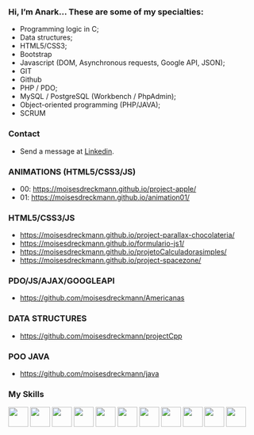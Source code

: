 ### Hi, I’m Anark... These are some of my specialties:

* Programming logic in C;
* Data structures;
* HTML5/CSS3;
* Bootstrap
* Javascript (DOM, Asynchronous requests, Google API, JSON);
* GIT
* Github
* PHP / PDO;
* MySQL / PostgreSQL (Workbench / PhpAdmin);
* Object-oriented programming (PHP/JAVA);
* SCRUM

### Contact

* Send a message at <a href="https://www.linkedin.com/in/moisés-dreckmann-245756219/" target="_blank">Linkedin</a>.

### ANIMATIONS (HTML5/CSS3/JS)

* 00: https://moisesdreckmann.github.io/project-apple/
* 01: https://moisesdreckmann.github.io/animation01/


### HTML5/CSS3/JS

* https://moisesdreckmann.github.io/project-parallax-chocolateria/
* https://moisesdreckmann.github.io/formulario-js1/
* https://moisesdreckmann.github.io/projetoCalculadorasimples/
* https://moisesdreckmann.github.io/project-spacezone/

### PDO/JS/AJAX/GOOGLEAPI

* https://github.com/moisesdreckmann/Americanas

### DATA STRUCTURES

* https://github.com/moisesdreckmann/projectCpp

### POO JAVA 

* https://github.com/moisesdreckmann/java

### My Skills

<div>
<img src="https://cdn.jsdelivr.net/gh/devicons/devicon/icons/c/c-original.svg" width="40px" height="40px"/>
<img src="https://cdn.jsdelivr.net/gh/devicons/devicon/icons/photoshop/photoshop-plain.svg" width="40px" height="40px"/>
<img src="https://cdn.jsdelivr.net/gh/devicons/devicon/icons/css3/css3-original-wordmark.svg" width="40px" height="40px"/>
<img src="https://cdn.jsdelivr.net/gh/devicons/devicon/icons/html5/html5-original-wordmark.svg" width="40px" height="40px"/>
<img src="https://cdn.jsdelivr.net/gh/devicons/devicon/icons/git/git-original.svg" width="40px" height="40px"/>
<img src="https://cdn.jsdelivr.net/gh/devicons/devicon/icons/github/github-original.svg" width="40px" height="40px"/>
<img src="https://cdn.jsdelivr.net/gh/devicons/devicon/icons/javascript/javascript-original.svg" width="40px" height="40px"/>
<img src="https://cdn.jsdelivr.net/gh/devicons/devicon/icons/php/php-original.svg" width="40px" height="40px"/>
<img src="https://cdn.jsdelivr.net/gh/devicons/devicon/icons/mysql/mysql-original.svg" width="40px" height="40px"/>
<img src="https://cdn.jsdelivr.net/gh/devicons/devicon/icons/postgresql/postgresql-original.svg" width="40px" height="40px"/>
<img src="https://cdn.jsdelivr.net/gh/devicons/devicon/icons/java/java-original-wordmark.svg" width="40px" height="40px" />       
</div>
